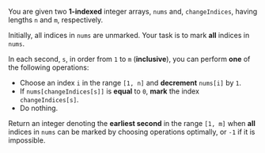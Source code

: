 You are given two **1-indexed** integer arrays, `nums` and, `changeIndices`, having lengths `n` and `m`, respectively.

Initially, all indices in `nums` are unmarked. Your task is to mark **all** indices in `nums`.

In each second, `s`, in order from `1` to `m` (**inclusive**), you can perform **one** of the following operations:

- Choose an index `i` in the range `[1, n]` and **decrement** `nums[i]` by `1`.
- If `nums[changeIndices[s]]` is **equal** to `0`, **mark** the index `changeIndices[s]`.
- Do nothing.

Return an integer denoting the **earliest second** in the range `[1, m]` when **all** indices in `nums` can be marked by choosing operations optimally, or `-1` if it is impossible.